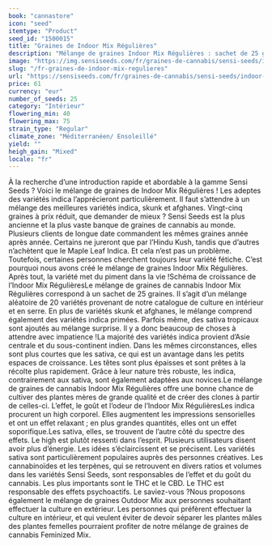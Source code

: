 ```yaml
---
book: "cannastore"
icon: "seed"
itemtype: "Product"
seed_id: "1500015"
title: "Graines de Indoor Mix Régulières"
description: "Mélange de graines Indoor Mix Régulières : sachet de 25 graines. Variétés : principalement indica, parfois sativa."
image: "https://img.sensiseeds.com/fr/graines-de-cannabis/sensi-seeds/indoor-mix-image.png"
slug: "/fr-graines-de-indoor-mix-regulieres"
url: "https://sensiseeds.com/fr/graines-de-cannabis/sensi-seeds/indoor-mix?a_aid=cannastore"
price: 61
currency: "eur"
number_of_seeds: 25
category: "Intérieur"
flowering_min: 40
flowering_max: 75
strain_type: "Regular"
climate_zone: "Méditerranéen/ Ensoleillé"
yield: ""
heigh_gain: "Mixed"
locale: "fr"
---
```

À la recherche d’une introduction rapide et abordable à la gamme Sensi Seeds ? Voici le mélange de graines de Indoor Mix Régulières ! Les adeptes des variétés indica l’apprécieront particulièrement. Il faut s’attendre à un mélange des meilleures variétés indica, skunk et afghanes. Vingt-cinq graines à prix réduit, que demander de mieux ? Sensi Seeds est la plus ancienne et la plus vaste banque de graines de cannabis au monde. Plusieurs clients de longue date commandent les mêmes graines année après année. Certains ne jureront que par l’Hindu Kush, tandis que d’autres n’achètent que le Maple Leaf Indica. Et cela n’est pas un problème. Toutefois, certaines personnes cherchent toujours leur variété fétiche. C’est pourquoi nous avons créé le mélange de graines Indoor Mix Régulières. Après tout, la variété met du piment dans la vie !Schéma de croissance de l’Indoor Mix RégulièresLe mélange de graines de cannabis Indoor Mix Régulières correspond à un sachet de 25 graines. Il s’agit d’un mélange aléatoire de 20 variétés provenant de notre catalogue de culture en intérieur et en serre. En plus de variétés skunk et afghanes, le mélange comprend également des variétés indica primées. Parfois même, des sativa tropicaux sont ajoutés au mélange surprise. Il y a donc beaucoup de choses à attendre avec impatience !La majorité des variétés indica provient d’Asie centrale et du sous-continent indien. Dans les mêmes circonstances, elles sont plus courtes que les sativa, ce qui est un avantage dans les petits espaces de croissance. Les têtes sont plus épaisses et sont prêtes à la récolte plus rapidement. Grâce à leur nature très robuste, les indica, contrairement aux sativa, sont également adaptées aux novices.Le mélange de graines de cannabis Indoor Mix Régulières offre une bonne chance de cultiver des plantes mères de grande qualité et de créer des clones à partir de celles-ci. L’effet, le goût et l’odeur de l’Indoor Mix RégulièresLes indica procurent un high corporel. Elles augmentent les impressions sensorielles et ont un effet relaxant ; en plus grandes quantités, elles ont un effet soporifique.Les sativa, elles, se trouvent de l’autre côté du spectre des effets. Le high est plutôt ressenti dans l’esprit. Plusieurs utilisateurs disent avoir plus d’énergie. Les idées s’éclaircissent et se précisent. Les variétés sativa sont particulièrement populaires auprès des personnes créatives. Les cannabinoïdes et les terpènes, qui se retrouvent en divers ratios et volumes dans les variétés Sensi Seeds, sont responsables de l’effet et du goût du cannabis. Les plus importants sont le THC et le CBD. Le THC est responsable des effets psychoactifs. Le saviez-vous ?Nous proposons également le mélange de graines Outdoor Mix aux personnes souhaitant effectuer la culture en extérieur. Les personnes qui préfèrent effectuer la culture en intérieur, et qui veulent éviter de devoir séparer les plantes mâles des plantes femelles pourraient profiter de notre mélange de graines de cannabis Feminized Mix.
